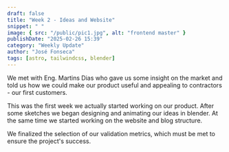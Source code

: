 ```yaml
---
draft: false
title: "Week 2 - Ideas and Website"
snippet: " "
image: { src: "/public/pic1.jpg", alt: "frontend master" }
publishDate: "2025-02-26 15:39"
category: "Weekly Update"
author: "José Fonseca"
tags: [astro, tailwindcss, blender]
---
```


We met with Eng. Martins Dias who gave us some insight on the market and told us how we could make our product useful and appealing to contractors - our first customers.

This was the first week we actually started working on our product. After some sketches we began designing and animating our ideas in blender. At the same time we started working on the website and blog structure.

We finalized the selection of our validation metrics, which must be met to ensure the project's success.
